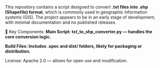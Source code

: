 This repository contains a script designed to convert **.txt files into .shp (Shapefile) format**, which is commonly used in geographic information systems (GIS). The project appears to be in an early stage of development, with minimal documentation and no published releases.

🔧 Key Components:
**Main Script: txt_to_shp_converter.py — handles the core conversion logic.**

**Build Files: Includes .spec and dist/ folders, likely for packaging or distribution.**

License: Apache 2.0 — allows for open use and modification.

